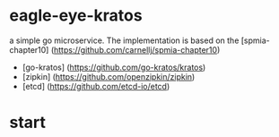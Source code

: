 # eagle-eye-kratos

a simple go microservice. 
The implementation is based on the [spmia-chapter10] (https://github.com/carnellj/spmia-chapter10)

* [go-kratos] (https://github.com/go-kratos/kratos)
* [zipkin] (https://github.com/openzipkin/zipkin) 
* [etcd] (https://github.com/etcd-io/etcd)

# start

```

```